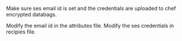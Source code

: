 Make sure ses email id is set and the credentials are uploaded to chef encrypted databags.

Modify the email id in the attributes file.
Modify the ses credentials in recipies file.
